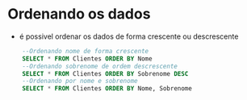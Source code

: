 # Ordenando os dados
* é possivel ordenar os dados de forma crescente ou descrescente
```sql
    --Ordenando nome de forma crescente
    SELECT * FROM Clientes ORDER BY Nome
    --Ordenando sobrenome de ordem descrescente
    SELECT * FROM Clientes ORDER BY Sobrenome DESC
    --Ordenando por nome e sobrenome
    SELECT * FROM Clientes ORDER BY Nome, Sobrenome
```
